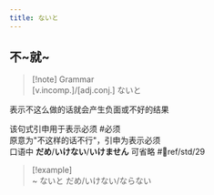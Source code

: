 ```yaml
---
title: ないと
---
```

## 不~就~

> [!note] Grammar  
> [v.incomp.]/[adj.conj.] ないと  

表示不这么做的话就会产生负面或不好的结果  

该句式引申用于表示必须 #必须  
原意为"不这样的话不行"，引申为表示必须  
口语中 **だめ**/**いけない**/**いけません** 可省略 #📖ref/std/29  

> [!example]  
> ~ ないと だめ/いけない/ならない  
